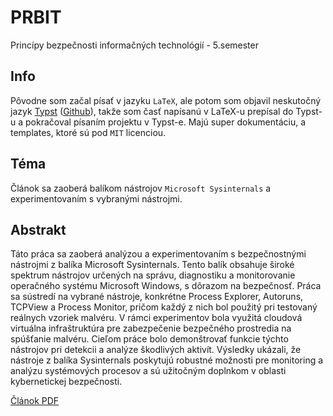 # PRBIT
Princípy bezpečnosti informačných technológií - 5.semester

## Info

Pôvodne som začal písať v jazyku `LaTeX`, ale potom som objavil neskutočný jazyk [Typst](https://typst.app/) ([Github](https://github.com/typst/typst)), takže som časť napísanú v LaTeX-u prepísal do Typst-u a pokračoval písaním projektu v Typst-e. Majú super dokumentáciu, a templates, ktoré sú pod `MIT` licenciou.

## Téma

Článok sa zaoberá balíkom nástrojov `Microsoft Sysinternals` a experimentovaním s vybranými nástrojmi.

## Abstrakt

Táto práca sa zaoberá analýzou a experimentovaním s bezpečnostnými nástrojmi z balíka Microsoft Sysinternals. Tento balík obsahuje široké spektrum nástrojov určených na správu, diagnostiku a monitorovanie operačného systému Microsoft Windows, s dôrazom na bezpečnosť. Práca sa sústredí na vybrané nástroje, konkrétne Process Explorer, Autoruns, TCPView a Process Monitor, pričom každý z nich bol použitý pri testovaný reálnych vzoriek malvéru. V rámci experimentov bola využitá cloudová virtuálna infraštruktúra pre zabezpečenie bezpečného prostredia na spúšťanie malvéru. Cieľom práce bolo demonštrovať funkcie týchto nástrojov pri detekcii a analýze škodlivých aktivít. Výsledky ukázali, že nástroje z balíka Sysinternals poskytujú robustné možnosti pre monitoring a analýzu systémových procesov a sú užitočným doplnkom v oblasti kybernetickej bezpečnosti.

[Článok PDF](./version_Typst/main.pdf)